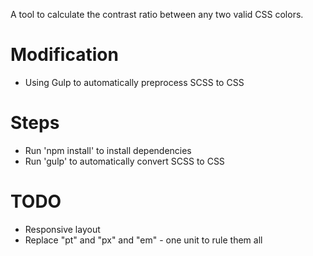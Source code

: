 A tool to calculate the contrast ratio between any two valid CSS colors.

# Modification
- Using Gulp to automatically preprocess SCSS to CSS

# Steps
- Run 'npm install' to install dependencies
- Run 'gulp' to automatically convert SCSS to CSS

# TODO
- Responsive layout
- Replace "pt" and "px" and "em" - one unit to rule them all